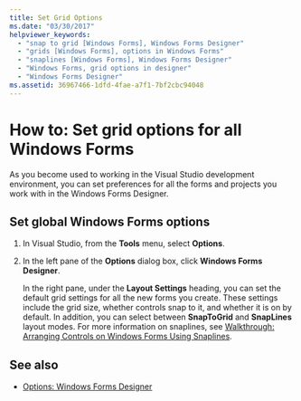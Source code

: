 ```yaml
---
title: Set Grid Options
ms.date: "03/30/2017"
helpviewer_keywords:
  - "snap to grid [Windows Forms], Windows Forms Designer"
  - "grids [Windows Forms], options in Windows Forms"
  - "snaplines [Windows Forms], Windows Forms Designer"
  - "Windows Forms, grid options in designer"
  - "Windows Forms Designer"
ms.assetid: 36967466-1dfd-4fae-a7f1-7bf2cbc94048
---
```

# How to: Set grid options for all Windows Forms

As you become used to working in the Visual Studio development environment, you can set preferences for all the forms and projects you work with in the Windows Forms Designer.

## Set global Windows Forms options

1. In Visual Studio, from the **Tools** menu, select **Options**.

2. In the left pane of the **Options** dialog box, click **Windows Forms Designer**.

   In the right pane, under the **Layout Settings** heading, you can set the default grid settings for all the new forms you create. These settings include the grid size, whether controls snap to it, and whether it is on by default. In addition, you can select between **SnapToGrid** and **SnapLines** layout modes. For more information on snaplines, see [Walkthrough: Arranging Controls on Windows Forms Using Snaplines](walkthrough-arranging-controls-on-windows-forms-using-snaplines.md).

## See also

- [Options: Windows Forms Designer](/visualstudio/ide/reference/options-windows-forms-designer)
